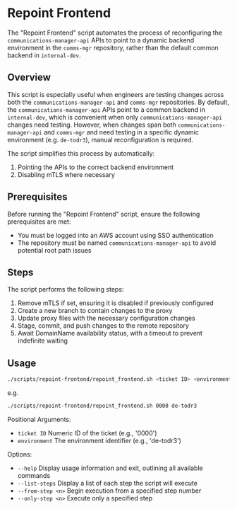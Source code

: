 # Repoint Frontend

The "Repoint Frontend" script automates the process of reconfiguring the `communications-manager-api` APIs to point to a dynamic backend environment in the `comms-mgr` repository, rather than the default common backend in `internal-dev`.

## Overview

This script is especially useful when engineers are testing changes across both the `communications-manager-api` and `comms-mgr` repositories. By default, the `communications-manager-api` APIs point to a common backend in `internal-dev`, which is convenient when only `communications-manager-api` changes need testing. However, when changes span both `communications-manager-api` and `comms-mgr` and need testing in a specific dynamic environment (e.g. `de-todr3`), manual reconfiguration is required.

The script simplifies this process by automatically:

1. Pointing the APIs to the correct backend environment
2. Disabling mTLS where necessary

## Prerequisites

Before running the "Repoint Frontend" script, ensure the following prerequisites are met:

- You must be logged into an AWS account using SSO authentication
- The repository must be named `communications-manager-api` to avoid potential root path issues

## Steps

The script performs the following steps:

1. Remove mTLS if set, ensuring it is disabled if previously configured
2. Create a new branch to contain changes to the proxy
3. Update proxy files with the necessary configuration changes
4. Stage, commit, and push changes to the remote repository
5. Await DomainName availability status, with a timeout to prevent indefinite waiting

## Usage

```bash
./scripts/repoint-frontend/repoint_frontend.sh <ticket ID> <environment> [options]
```

e.g.
```bash
./scripts/repoint-frontend/repoint_frontend.sh 0000 de-todr3
```

Positional Arguments:

- `ticket ID` Numeric ID of the ticket (e.g., '0000')
- `environment` The environment identifier (e.g., 'de-todr3')

Options:

- `--help` Display usage information and exit, outlining all available commands
- `--list-steps` Display a list of each step the script will execute
- `--from-step <n>` Begin execution from a specified step number
- `--only-step <n>` Execute only a specified step
